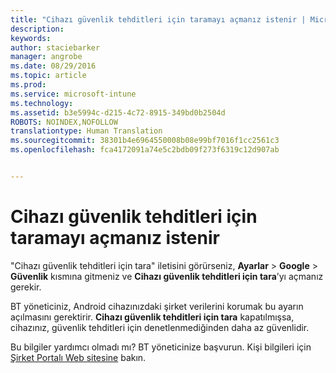 ```yaml
---
title: "Cihazı güvenlik tehditleri için taramayı açmanız istenir | Microsoft Intune"
description: 
keywords: 
author: staciebarker
manager: angrobe
ms.date: 08/29/2016
ms.topic: article
ms.prod: 
ms.service: microsoft-intune
ms.technology: 
ms.assetid: b3e5994c-d215-4c72-8915-349bd0b2504d
ROBOTS: NOINDEX,NOFOLLOW
translationtype: Human Translation
ms.sourcegitcommit: 38301b4e6964550008b08e99bf7016f1cc2561c3
ms.openlocfilehash: fca4172091a74e5c2bdb09f273f6319c12d907ab


---
```


# Cihazı güvenlik tehditleri için taramayı açmanız istenir

 "Cihazı güvenlik tehditleri için tara" iletisini görürseniz, **Ayarlar** > **Google** > **Güvenlik** kısmına gitmeniz ve **Cihazı güvenlik tehditleri için tara**’yı açmanız gerekir.

BT yöneticiniz, Android cihazınızdaki şirket verilerini korumak bu ayarın açılmasını gerektirir. **Cihazı güvenlik tehditleri için tara** kapatılmışsa, cihazınız, güvenlik tehditleri için denetlenmediğinden daha az güvenlidir.

Bu bilgiler yardımcı olmadı mı? BT yöneticinize başvurun. Kişi bilgileri için [Şirket Portalı Web sitesine](http://portal.manage.microsoft.com) bakın.





<!--HONumber=Aug16_HO5-->


